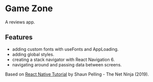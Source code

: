# Game Zone

A reviews app.

<!-- <p align="center">
        <img src="screenshot.png" style="width:528px;max-width: 100%;">
</p> -->

## Features

- adding custom fonts with useFonts and AppLoading.
- adding global styles.
- creating a stack navigator with React Navigation 6.
- navigating around and passing data between screens.

Based on [React Native Tutorial](https://www.youtube.com/playlist?list=PL4cUxeGkcC9ixPU-QkScoRBVxtPPzVjrQ) by Shaun Pelling - The Net Ninja (2019).
